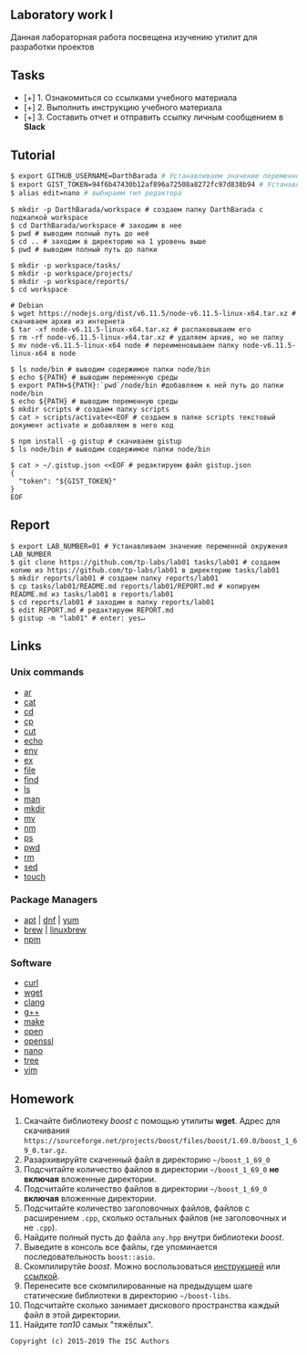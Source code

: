 ## Laboratory work I

Данная лабораторная работа посвещена изучению утилит для разработки проектов

## Tasks

- [+] 1. Ознакомиться со ссылками учебного материала
- [+] 2. Выполнить инструкцию учебного материала
- [+] 3. Составить отчет и отправить ссылку личным сообщением в **Slack**

## Tutorial

```bash
$ export GITHUB_USERNAME=DarthBarada # Устанавливаем значение переменной окружения GITHUB_USERNAME
$ export GIST_TOKEN=94f6b47430b12af896a72508a8272fc97d838b94 # Устанавливаем значение переменной окружения GIST_TOKEN
$ alias edit=nano # выбираем тип редактора
```

```ShellSession
$ mkdir -p DarthBarada/workspace # создаем папку DarthBarada с подкапкой workspace
$ cd DarthBarada/workspace # заходим в нее
$ pwd # выводим полный путь до неё
$ cd .. # заходим в директорию на 1 уровень выше
$ pwd # выводим полный путь до папки
```

```ShellSession # создаем в папке workspace паки tasks,projects и reports, и заходим в workspace
$ mkdir -p workspace/tasks/ 
$ mkdir -p workspace/projects/
$ mkdir -p workspace/reports/
$ cd workspace
```

```ShellSession
# Debian
$ wget https://nodejs.org/dist/v6.11.5/node-v6.11.5-linux-x64.tar.xz # скачиваем архив из интернета
$ tar -xf node-v6.11.5-linux-x64.tar.xz # распаковываем его
$ rm -rf node-v6.11.5-linux-x64.tar.xz # удаляем архив, но не папку
$ mv node-v6.11.5-linux-x64 node # переименовываем папку node-v6.11.5-linux-x64 в node
```

```ShellSession
$ ls node/bin # выводим содержимое папки node/bin
$ echo ${PATH} # выводим переменную среды
$ export PATH=${PATH}:`pwd`/node/bin #добавляем к ней путь до папки node/bin
$ echo ${PATH} # выводим переменную среды
$ mkdir scripts # создаем папку scripts
$ cat > scripts/activate<<EOF # создаем в папке scripts текстовый документ activate и добавляем в него код
```

```ShellSession
$ npm install -g gistup # скачиваем gistup
$ ls node/bin # выводим содержимое папки node/bin
```

```ShellSession
$ cat > ~/.gistup.json <<EOF # редактируем файл gistup.json 
{
  "token": "${GIST_TOKEN}"
}
EOF
```

## Report

```ShellSession
$ export LAB_NUMBER=01 # Устанавливаем значение переменной окружения LAB_NUMBER
$ git clone https://github.com/tp-labs/lab01 tasks/lab01 # создаем копию из https://github.com/tp-labs/lab01 в директорию tasks/lab01
$ mkdir reports/lab01 # создаем папку reports/lab01
$ cp tasks/lab01/README.md reports/lab01/REPORT.md # копируем README.md из tasks/lab01 в reports/lab01
$ cd reports/lab01 # заходим в папку reports/lab01
$ edit REPORT.md # редактируем REPORT.md
$ gistup -m "lab01" # enter: yes↵ 
```

## Links

### Unix commands

- [ar](https://en.wikipedia.org/wiki/Ar_(Unix))
- [cat](https://en.wikipedia.org/wiki/Cat_(Unix))
- [cd](https://en.wikipedia.org/wiki/Cd_(command))
- [cp](https://en.wikipedia.org/wiki/Cp_(Unix))
- [cut](https://en.wikipedia.org/wiki/Cut_(Unix))
- [echo](https://en.wikipedia.org/wiki/Echo_(command))
- [env](https://en.wikipedia.org/wiki/Env_(shell))
- [ex](https://en.wikipedia.org/wiki/Ex_(editor))
- [file](https://en.wikipedia.org/wiki/File_(command))
- [find](https://en.wikipedia.org/wiki/Find)
- [ls](https://en.wikipedia.org/wiki/Ls)
- [man](https://en.wikipedia.org/wiki/Man_page)
- [mkdir](https://en.wikipedia.org/wiki/Mkdir)
- [mv](https://en.wikipedia.org/wiki/Mv)
- [nm](https://en.wikipedia.org/wiki/Nm_(Unix))
- [ps](https://en.wikipedia.org/wiki/Ps_(Unix))
- [pwd](https://en.wikipedia.org/wiki/Pwd)
- [rm](https://en.wikipedia.org/wiki/Rm_(Unix))
- [sed](https://en.wikipedia.org/wiki/Sed)
- [touch](https://en.wikipedia.org/wiki/Touch_(Unix))

### Package Managers

- [apt](http://help.ubuntu.ru/wiki/apt) | [dnf](https://en.wikipedia.org/wiki/DNF_(software)) | [yum](https://fedoraproject.org/wiki/Yum/ru)
- [brew](https://brew.sh) | [linuxbrew](http://linuxbrew.sh)
- [npm](https://docs.npmjs.com)

### Software

- [curl](https://www.gitbook.com/book/bagder/everything-curl/details)
- [wget](https://www.gnu.org/software/wget/manual/wget.pdf)
- [clang](https://clang.llvm.org)
- [g++](https://gcc.gnu.org/onlinedocs/gcc-4.0.2/gcc/G_002b_002b-and-GCC.html)
- [make](https://en.wikipedia.org/wiki/Make_(software))
- [open](https://developer.apple.com/legacy/library/documentation/Darwin/Reference/ManPages/man1/open.1.html)
- [openssl](https://www.openssl.org)
- [nano](https://www.nano-editor.org)
- [tree](https://linux.die.net/man/1/tree)
- [vim](http://www.vim.org)

## Homework

1. Скачайте библиотеку *boost* с помощью утилиты **wget**. Адрес для скачивания `https://sourceforge.net/projects/boost/files/boost/1.69.0/boost_1_69_0.tar.gz`.
2. Разархивируйте скаченный файл в директорию `~/boost_1_69_0`
3. Подсчитайте количество файлов в директории `~/boost_1_69_0` **не включая** вложенные директории.
4. Подсчитайте количество файлов в директории `~/boost_1_69_0` **включая** вложенные директории.
5. Подсчитайте количество заголовочных файлов, файлов с расширением `.cpp`, сколько остальных файлов (не заголовочных и не `.cpp`).
6. Найдите полный пусть до файла `any.hpp` внутри библиотеки *boost*.
7. Выведите в консоль все файлы, где упоминается последовательность `boost::asio`.
8. Скомпилирутйе *boost*. Можно воспользоваться [инструкцией](https://www.boost.org/doc/libs/1_61_0/more/getting_started/unix-variants.html#or-build-custom-binaries) или [ссылкой](https://codeyarns.com/2017/01/24/how-to-build-boost-on-linux/).
9. Перенесите все скомпилированные на предыдущем шаге статические библиотеки в директорию `~/boost-libs`.
10. Подсчитайте сколько занимает дискового пространства каждый файл в этой директории.
11. Найдите *топ10* самых "тяжёлых".

```
Copyright (c) 2015-2019 The ISC Authors
```
